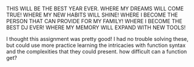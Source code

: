 THIS WILL BE THE BEST YEAR EVER.
WHERE MY DREAMS WILL COME TRUE!
WHERE MY NEW HABITS WILL SHINE!
WHERE I BECOME THE PERSON THAT CAN PROVIDE FOR MY FAMILY!
WHERE I BECOME THE BEST DJ EVER!
WHERE MY MEMORY WILL EXPAND WITH NEW TOOLS!


I thought this assignment was pretty good!
I had no trouble solving these, but could use more practice learning the intricacies with function syntax and the complexities that they could present. how difficult can a function get?
